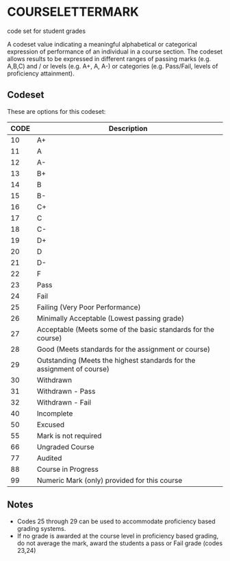 
# COURSELETTERMARK

code set for student grades

A codeset value indicating a meaningful alphabetical or categorical expression of performance of an individual in a course section. The codeset allows results to be expressed in different ranges of passing marks (e.g. A,B,C) and / or levels (e.g. A+, A, A-) or categories (e.g. Pass/Fail, levels of proficiency attainment).

## Codeset

These are options for this codeset:

|   CODE | Description                                                            |
|--------|------------------------------------------------------------------------|
|     10 | A+                                                                     |
|     11 | A                                                                      |
|     12 | A-                                                                     |
|     13 | B+                                                                     |
|     14 | B                                                                      |
|     15 | B-                                                                     |
|     16 | C+                                                                     |
|     17 | C                                                                      |
|     18 | C-                                                                     |
|     19 | D+                                                                     |
|     20 | D                                                                      |
|     21 | D-                                                                     |
|     22 | F                                                                      |
|     23 | Pass                                                                   |
|     24 | Fail                                                                   |
|     25 | Failing (Very Poor Performance)                                        |
|     26 | Minimally Acceptable (Lowest passing grade)                            |
|     27 | Acceptable (Meets some of the basic standards for the course)          |
|     28 | Good (Meets standards for the assignment or course)                    |
|     29 | Outstanding (Meets the highest standards for the assignment of course) |
|     30 | Withdrawn                                                              |
|     31 | Withdrawn - Pass                                                       |
|     32 | Withdrawn - Fail                                                       |
|     40 | Incomplete                                                             |
|     50 | Excused                                                                |
|     55 | Mark is not required                                                   |
|     66 | Ungraded Course                                                        |
|     77 | Audited                                                                |
|     88 | Course in Progress                                                     |
|     99 | Numeric Mark (only) provided for this course                           |


## Notes

- Codes 25 through 29 can be used to accommodate proficiency based grading systems. 
- If no grade is awarded at the course level in proficiency based grading, do not average the mark, award the students a pass or Fail grade (codes 23,24)